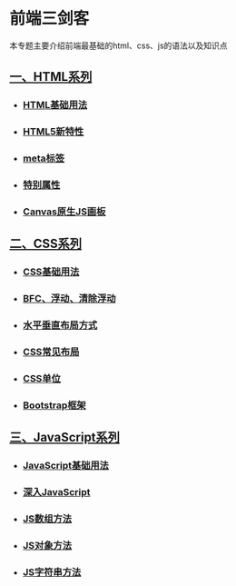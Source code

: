 # 前端三剑客

本专题主要介绍前端最基础的html、css、js的语法以及知识点

## [一、HTML系列](../../html/)

- ### [HTML基础用法](../../html/HTML.html)

- ### [HTML5新特性](../../html/HTML5.html)

- ### [meta标签](../../html/meta.html)

- ### [特别属性](../../html/special.html)

- ### [Canvas原生JS画板](../../html/Canvas.html)

## [二、CSS系列](../../css/)

- ### [CSS基础用法](../../css/CSS.html)

- ### [BFC、浮动、清除浮动](../../css/BFC.html)

- ### [水平垂直布局方式](../../css/horizontal-vertical.html)

- ### [CSS常见布局](../../css/Layout.html)

- ### [CSS单位](../../css/Unit.html)

- ### [Bootstrap框架](../../css/Bootstrap.html)

## [三、JavaScript系列](../../js/)

- ### [JavaScript基础用法](../../js/JavaScript.html)

- ### [深入JavaScript](../../js/JS-Depth.html)

- ### [JS数组方法](../../js/JS-Array.html)

- ### [JS对象方法](../../js/JS-Object.html)

- ### [JS字符串方法](../../js/JS-String.html)